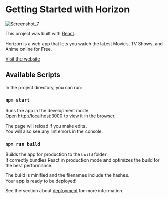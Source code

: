 # Getting Started with Horizon

![Screenshot_7](https://user-images.githubusercontent.com/79437913/159055187-232ba309-489a-4965-ad90-9b5e34bc9708.png)

This project was built with [React](https://reactjs.org/). 

Horizon is a web app that lets you watch the latest Movies, TV Shows, and Anime online for Free.

[Visit the website](https://master--huntxr.netlify.app/)

## Available Scripts

In the project directory, you can run:

### `npm start`

Runs the app in the development mode.\
Open [http://localhost:3000](http://localhost:3000) to view it in the browser.

The page will reload if you make edits.\
You will also see any lint errors in the console.

### `npm run build`

Builds the app for production to the `build` folder.\
It correctly bundles React in production mode and optimizes the build for the best performance.

The build is minified and the filenames include the hashes.\
Your app is ready to be deployed!

See the section about [deployment](https://facebook.github.io/create-react-app/docs/deployment) for more information.

